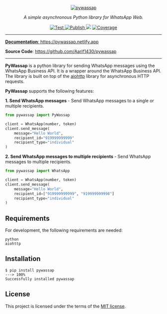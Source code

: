 <p align="center">
  <a href="https://pywassap.netlify.app"><img src="https://pywassap.netlify.app/img/logo-margin/pywassap-logo.png" alt="pywassap"></a>
</p>
<p align="center">
    <em> A simple asynchronous Python library for WhatsApp Web.</em>
</p>
<p align="center">
<a href="https://github.com/Aarif1430/pywassap/actions/workflows/test.yml" target="_blank">
    <img src="https://github.com/Aarif1430/pywassap/actions/workflows/test.yml/badge.svg" alt="Test">
</a>
<a href="https://github.com/Aarif1430/pywassap/actions/workflows/publish.yml" target="_blank">
    <img src="https://github.com/Aarif1430/pywassap/actions/workflows/publish.yml/badge.svg" alt="Publish">
</a>
<a href="https://github.com/Aarif1430/pywassap/pulse" alt="Activity">
    <img src="https://img.shields.io/github/commit-activity/m/Aarif1430/pywassap" /></a>
<a href="https://github.com/Aarif1430/pywassap/actions/workflows/smokeshow.yml" target="_blank">
    <img src="https://github.com/Aarif1430/pywassap/actions/workflows/smokeshow.yml/badge.svg" alt="Coverage">
</p>
</p>

---

**Documentation**: <a href="https://pywassap.netlify.app" target="_blank">https://pywassap.netlify.app</a>

**Source Code**: <a href="https://github.com/Aarif1430/pywassap" target="_blank">https://github.com/Aarif1430/pywassap</a>

---
**PyWassap** is a python library for sending WhatsApp messages using the WhatsApp Business API. It is a wrapper around the WhatsApp Business API. The library is built on top of the [aiohttp](https://pypi.org/project/aiohttp/) library for asynchronous HTTP requests.

**PyWassap** supports the following features:

**1. Send WhatsApp messages** - Send WhatsApp messages to a single or multiple recipients.

```Python
from pywassap import PyWassap

client = WhatsApp(number, token)
client.send_message(
    message="Hello World",
    recipient_id="919999999999"
    recipient_type="individual"
)
```

**2. Send WhatsApp messages to multiple recipients** - Send WhatsApp messages to multiple recipients.

```Python
from pywassap import WhatsApp

client = WhatsApp(number, token)
client.send_message(
    message="Hello World",
    recipient_id=["919999999999", "919999999998"]
    recipient_type="individual"
)
```


## Requirements
For development, the following requirements are needed:
```console
python
aiohttp
```

## Installation

<div class="termy">

```console
$ pip install pywassap
---> 100%
Successfully installed pywassap
```

</div>

## License

This project is licensed under the terms of the [MIT license](https://github.com/Aarif1430/pywassap/blob/main/LICENSE).
